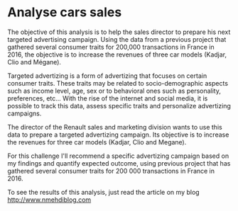 # Analyse cars sales

The objective of this analysis is to help the sales director to prepare his next targeted advertising campaign. Using the data from a previous project that gathered several consumer traits for 200,000 transactions in France in 2016, the objective is to increase the revenues of three car models (Kadjar, Clio and Mégane).

Targeted advertizing is a form of advertizing that focuses on certain consumer traits. These traits may be related to socio-demographic aspects such as income level, age, sex or to behavioral ones such as personality, preferences, etc... With the rise of the internet and social media, it is possible to track this data, assess specific traits and personalize advertizing campaigns.

The director of the Renault sales and marketing division wants to use this data to prepare a targeted advertizing campaign. Its objective is to increase the revenues for three car models (Kadjar, Clio and Megane). 

For this challenge I'll recommend a specific advertizing campaign based on my findings and quantify expected outcome, using previous project that has gathered several consumer traits for 200 000 transactions in France in 2016.

To see the results of this analysis, just read the article on my blog http://www.nmehdiblog.com
